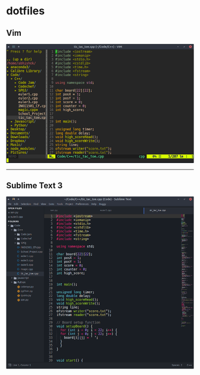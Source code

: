 # dotfiles

## Vim

![vim](/screenshots/vim.png)

---

## Sublime Text 3

![sublime](/screenshots/sublime3.png)

